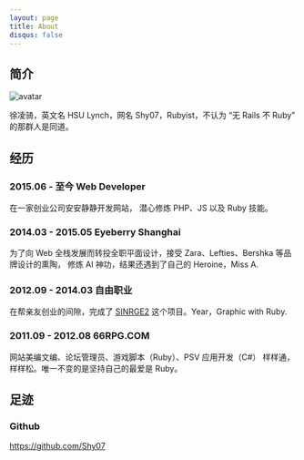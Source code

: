```yaml
---
layout: page
title: About
disqus: false
---
```


## 简介

![avatar](https://s.gravatar.com/avatar/2c10bae9c5a107139f3f8085a37da265?s=120)

徐凌骑，英文名 HSU Lynch，网名 Shy07，Rubyist，不认为 “无 Rails 不 Ruby” 的那群人是同道。

## 经历

### 2015.06 - 至今 Web Developer

在一家创业公司安安静静开发网站， 潜心修炼 PHP、JS 以及 Ruby 技能。

### 2014.03 - 2015.05 Eyeberry Shanghai

为了向 Web 全栈发展而转投全职平面设计，接受 Zara、Lefties、Bershka 等品牌设计的熏陶，
修炼 AI 神功，结果还遇到了自己的 Heroine，Miss A.

### 2012.09 - 2014.03 自由职业

在帮亲友创业的间隙，完成了 [SINRGE2][] 这个项目。Year，Graphic with Ruby.

### 2011.09 - 2012.08 66RPG.COM

网站美编文编、论坛管理员、游戏脚本（Ruby）、PSV 应用开发（C#）
样样通，样样松。唯一不变的是坚持自己的最爱是 Ruby。

## 足迹

### Github

https://github.com/Shy07



[SINRGE2]:   https://github.com/Shy07/SINRGE2  "SINRGE2"